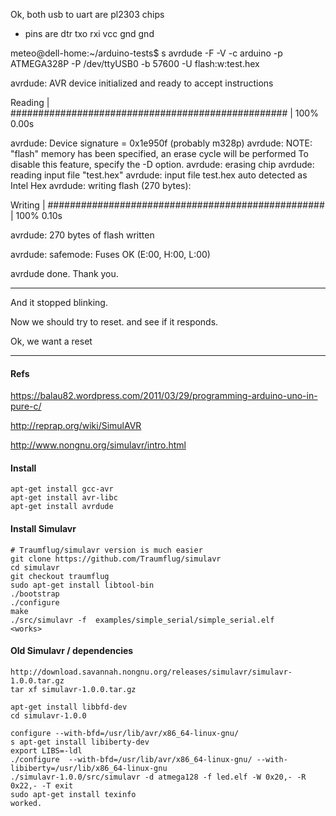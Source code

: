 
Ok, both usb to uart are pl2303 chips

- pins are
dtr
txo
rxi
vcc
gnd
gnd


meteo@dell-home:~/arduino-tests$ s avrdude -F -V -c arduino -p ATMEGA328P -P /dev/ttyUSB0 -b 57600 -U flash:w:test.hex 

avrdude: AVR device initialized and ready to accept instructions

Reading | ################################################## | 100% 0.00s

avrdude: Device signature = 0x1e950f (probably m328p)
avrdude: NOTE: "flash" memory has been specified, an erase cycle will be performed
         To disable this feature, specify the -D option.
avrdude: erasing chip
avrdude: reading input file "test.hex"
avrdude: input file test.hex auto detected as Intel Hex
avrdude: writing flash (270 bytes):

Writing | ################################################## | 100% 0.10s

avrdude: 270 bytes of flash written

avrdude: safemode: Fuses OK (E:00, H:00, L:00)

avrdude done.  Thank you.

-----
And it stopped blinking.

Now we should try to reset. and see if it responds.


Ok, we want a reset



----

#### Refs
  https://balau82.wordpress.com/2011/03/29/programming-arduino-uno-in-pure-c/

  http://reprap.org/wiki/SimulAVR

  http://www.nongnu.org/simulavr/intro.html

#### Install
```
apt-get install gcc-avr
apt-get install avr-libc
apt-get install avrdude
```

#### Install Simulavr
```
# Traumflug/simulavr version is much easier
git clone https://github.com/Traumflug/simulavr
cd simulavr
git checkout traumflug
sudo apt-get install libtool-bin
./bootstrap
./configure
make
./src/simulavr -f  examples/simple_serial/simple_serial.elf
<works>
```

#### Old Simulavr / dependencies
```
http://download.savannah.nongnu.org/releases/simulavr/simulavr-1.0.0.tar.gz
tar xf simulavr-1.0.0.tar.gz

apt-get install libbfd-dev
cd simulavr-1.0.0

configure --with-bfd=/usr/lib/avr/x86_64-linux-gnu/
s apt-get install libiberty-dev
export LIBS=-ldl
./configure  --with-bfd=/usr/lib/avr/x86_64-linux-gnu/ --with-libiberty=/usr/lib/x86_64-linux-gnu
./simulavr-1.0.0/src/simulavr -d atmega128 -f led.elf -W 0x20,- -R 0x22,- -T exit
sudo apt-get install texinfo
worked.
```
